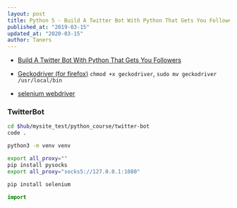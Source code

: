 ```yaml
---
layout: post
title: Python 5 - Build A Twitter Bot With Python That Gets You Followers
published_at: "2019-03-15"
updated_at: "2020-03-15"
author: Taners
---
```


- [Build A Twitter Bot With Python That Gets You Followers](https://www.youtube.com/watch?v=7ovFudqFB0Q&list=PLDyQo7g0_nsULCDha3lv7rw2t6AnhNTHV&index=2)

- [Geckodriver (for firefox)](https://github.com/mozilla/geckodriver/releases) `chmod +x geckodriver`, `sudo mv geckodriver /usr/local/bin`

- [selenium webdriver](https://pythonspot.com/selenium-webdriver/)


### TwitterBot

```bash
cd $hub/mysite_test/python_course/twitter-bot
code .

python3 -m venv venv

export all_proxy=""
pip install pysocks
export all_proxy="socks5://127.0.0.1:1080"

pip install selenium
```

```py
import
```